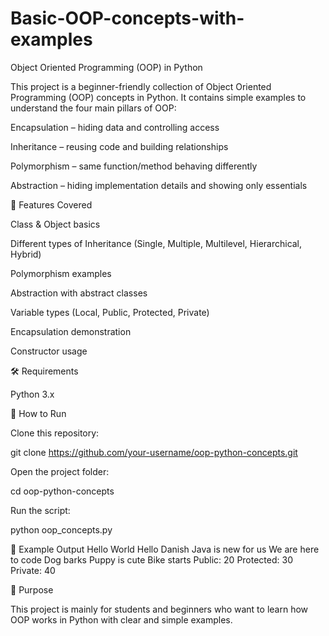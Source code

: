 # Basic-OOP-concepts-with-examples

Object Oriented Programming (OOP) in Python

This project is a beginner-friendly collection of Object Oriented Programming (OOP) concepts in Python.
It contains simple examples to understand the four main pillars of OOP:

Encapsulation – hiding data and controlling access

Inheritance – reusing code and building relationships

Polymorphism – same function/method behaving differently

Abstraction – hiding implementation details and showing only essentials

📌 Features Covered

Class & Object basics

Different types of Inheritance (Single, Multiple, Multilevel, Hierarchical, Hybrid)

Polymorphism examples

Abstraction with abstract classes

Variable types (Local, Public, Protected, Private)

Encapsulation demonstration

Constructor usage

🛠️ Requirements

Python 3.x

🚀 How to Run

Clone this repository:

git clone https://github.com/your-username/oop-python-concepts.git


Open the project folder:

cd oop-python-concepts


Run the script:

python oop_concepts.py

📖 Example Output
Hello World
Hello Danish
Java is new for us
We are here to code
Dog barks
Puppy is cute
Bike starts
Public: 20
Protected: 30
Private: 40

🎯 Purpose

This project is mainly for students and beginners who want to learn how OOP works in Python with clear and simple examples.
